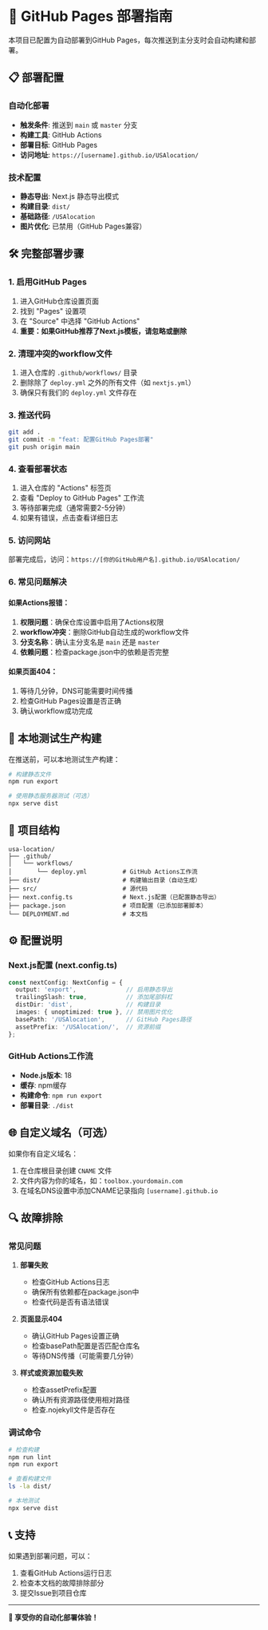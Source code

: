 # 🚀 GitHub Pages 部署指南

本项目已配置为自动部署到GitHub Pages，每次推送到主分支时会自动构建和部署。

## 📋 部署配置

### 自动化部署
- **触发条件**: 推送到 `main` 或 `master` 分支
- **构建工具**: GitHub Actions
- **部署目标**: GitHub Pages
- **访问地址**: `https://[username].github.io/USAlocation/`

### 技术配置
- **静态导出**: Next.js 静态导出模式
- **构建目录**: `dist/`
- **基础路径**: `/USAlocation`
- **图片优化**: 已禁用（GitHub Pages兼容）

## 🛠️ 完整部署步骤

### 1. 启用GitHub Pages
1. 进入GitHub仓库设置页面
2. 找到 "Pages" 设置项
3. 在 "Source" 中选择 "GitHub Actions"
4. **重要：如果GitHub推荐了Next.js模板，请忽略或删除**

### 2. 清理冲突的workflow文件
1. 进入仓库的 `.github/workflows/` 目录
2. 删除除了 `deploy.yml` 之外的所有文件（如 `nextjs.yml`）
3. 确保只有我们的 `deploy.yml` 文件存在

### 3. 推送代码
```bash
git add .
git commit -m "feat: 配置GitHub Pages部署"
git push origin main
```

### 4. 查看部署状态
1. 进入仓库的 "Actions" 标签页
2. 查看 "Deploy to GitHub Pages" 工作流
3. 等待部署完成（通常需要2-5分钟）
4. 如果有错误，点击查看详细日志

### 5. 访问网站
部署完成后，访问：`https://[你的GitHub用户名].github.io/USAlocation/`

### 6. 常见问题解决

#### 如果Actions报错：
1. **权限问题**：确保仓库设置中启用了Actions权限
2. **workflow冲突**：删除GitHub自动生成的workflow文件
3. **分支名称**：确认主分支名是 `main` 还是 `master`
4. **依赖问题**：检查package.json中的依赖是否完整

#### 如果页面404：
1. 等待几分钟，DNS可能需要时间传播
2. 检查GitHub Pages设置是否正确
3. 确认workflow成功完成

## 🔧 本地测试生产构建

在推送前，可以本地测试生产构建：

```bash
# 构建静态文件
npm run export

# 使用静态服务器测试（可选）
npx serve dist
```

## 📁 项目结构

```
usa-location/
├── .github/
│   └── workflows/
│       └── deploy.yml          # GitHub Actions工作流
├── dist/                       # 构建输出目录（自动生成）
├── src/                        # 源代码
├── next.config.ts              # Next.js配置（已配置静态导出）
├── package.json                # 项目配置（已添加部署脚本）
└── DEPLOYMENT.md               # 本文档
```

## ⚙️ 配置说明

### Next.js配置 (next.config.ts)
```typescript
const nextConfig: NextConfig = {
  output: 'export',              // 启用静态导出
  trailingSlash: true,           // 添加尾部斜杠
  distDir: 'dist',               // 构建目录
  images: { unoptimized: true }, // 禁用图片优化
  basePath: '/USAlocation',      // GitHub Pages路径
  assetPrefix: '/USAlocation/',  // 资源前缀
};
```

### GitHub Actions工作流
- **Node.js版本**: 18
- **缓存**: npm缓存
- **构建命令**: `npm run export`
- **部署目录**: `./dist`

## 🌐 自定义域名（可选）

如果你有自定义域名：

1. 在仓库根目录创建 `CNAME` 文件
2. 文件内容为你的域名，如：`toolbox.yourdomain.com`
3. 在域名DNS设置中添加CNAME记录指向 `[username].github.io`

## 🔍 故障排除

### 常见问题

1. **部署失败**
   - 检查GitHub Actions日志
   - 确保所有依赖都在package.json中
   - 检查代码是否有语法错误

2. **页面显示404**
   - 确认GitHub Pages设置正确
   - 检查basePath配置是否匹配仓库名
   - 等待DNS传播（可能需要几分钟）

3. **样式或资源加载失败**
   - 检查assetPrefix配置
   - 确认所有资源路径使用相对路径
   - 检查.nojekyll文件是否存在

### 调试命令

```bash
# 检查构建
npm run lint
npm run export

# 查看构建文件
ls -la dist/

# 本地测试
npx serve dist
```

## 📞 支持

如果遇到部署问题，可以：
1. 查看GitHub Actions运行日志
2. 检查本文档的故障排除部分
3. 提交Issue到项目仓库

---

**🎉 享受你的自动化部署体验！**

